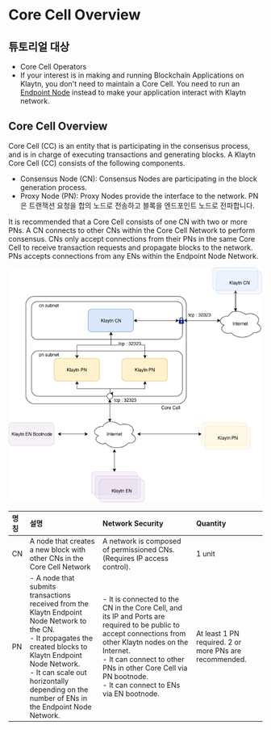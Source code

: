 # Core Cell Overview

## 튜토리얼 대상

- Core Cell Operators
- If your interest is in making and running Blockchain Applications on Klaytn, you don't need to maintain a Core Cell. You need to run an [Endpoint Node](../endpoint-node/README.md) instead to make your application interact with Klaytn network.


## Core Cell Overview

Core Cell (CC) is an entity that is participating in the consensus process, and is in charge of executing transactions and generating blocks. A Klaytn Core Cell (CC) consists of the following components.

-  Consensus Node (CN): Consensus Nodes are participating in the block generation process.
-  Proxy Node (PN): Proxy Nodes provide the interface to the network. PN은 트랜잭션 요청을 합의 노드로 전송하고 블록을 엔드포인트 노드로 전파합니다.

It is recommended that a Core Cell consists of one CN with two or more PNs. A CN connects to other CNs within the Core Cell Network to perform consensus. CNs only accept connections from their PNs in the same Core Cell to receive transaction requests and propagate blocks to the network. PNs accepts connections from any ENs within the Endpoint Node Network.

![Core Cell Overview](images/cn_set.png)

| 명칭 | 설명                                                                                                                                                                                                                                                                                                          | Network Security                                                                                                                                                                                                                                                                                                     | Quantity                                               |
|:-- |:----------------------------------------------------------------------------------------------------------------------------------------------------------------------------------------------------------------------------------------------------------------------------------------------------------- |:-------------------------------------------------------------------------------------------------------------------------------------------------------------------------------------------------------------------------------------------------------------------------------------------------------------------- |:------------------------------------------------------ |
| CN | A node that creates a new block with other CNs in the Core Cell Network                                                                                                                                                                                                                                     | A network is composed of permissioned CNs. (Requires IP access control).                                                                                                                                                                                                                                             | 1 unit                                                 |
| PN | - A node that submits transactions received from the Klaytn Endpoint Node Network to the CN. <br />- It propagates the created blocks to Klaytn Endpoint Node Network. <br />- It can scale out horizontally depending on the number of ENs in the Endpoint Node Network. | - It is connected to the CN in the Core Cell, and its IP and Ports are required to be public to accept connections from other Klaytn nodes on the Internet. <br />- It can connect to other PNs in other Core Cell via PN bootnode. <br />- It can connect to ENs via EN bootnode. | At least 1 PN required. 2 or more PNs are recommended. |



